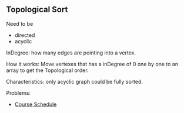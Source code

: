 ## Topological Sort

Need to be

- directed
- acyclic

InDegree: how many edges are pointing into a vertex.

How it works: Move vertexes that has a inDegree of 0 one by one to an array to get the Topological order.

Characteristics: only acyclic graph could be fully sorted.

Problems:

- [Course Schedule](https://leetcode.com/problems/course-schedule/)
